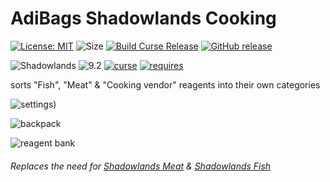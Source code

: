 # AdiBags Shadowlands Cooking 
[![License: MIT](https://img.shields.io/badge/License-MIT-yellow.svg)](https://opensource.org/licenses/MIT)
![Size](https://img.shields.io/github/repo-size/N6REJ/AdiBags_Shadowlands_Cooking) 
[![Build Curse Release](https://github.com/N6REJ/AdiBags_Shadowlands_Cooking/actions/workflows/release.yml/badge.svg)](https://github.com/N6REJ/AdiBags_Shadowlands_Cooking/actions/workflows/release.yml) 
[![GitHub release](https://img.shields.io/github/release/N6REJ/AdiBags_Shadowlands_Cooking.svg)](https://GitHub.com/N6REJ/AdiBags_Shadowlands_Cooking/releases/)

![Shadowlands](https://img.shields.io/badge/Supports-Shadowlands-0B68D7)
![9.2](https://img.shields.io/badge/Ready_for-9.2-darkgreen)
[![curse](https://img.shields.io/badge/Curseforge_Project_ID:-506378-purple)](https://www.curseforge.com/wow/addons/adibags_shadowlands_cooking)
[![requires](https://img.shields.io/badge/Requires-AdiBags-brown)](https://www.curseforge.com/wow/addons/adibags)

sorts "Fish", "Meat" & "Cooking vendor" reagents into their own categories


![settings](https://user-images.githubusercontent.com/1850089/139585471-e1c52878-0c36-494b-820c-d732315b60c5.png))

![backpack](https://user-images.githubusercontent.com/1850089/139585364-78377ed1-48e6-4c3a-89c6-785b5cf2dec9.png)

![reagent bank](https://user-images.githubusercontent.com/1850089/139585409-343b4d09-16c5-4d45-9eb8-b3b8ab2dfa70.png)

###### Replaces the need for [Shadowlands Meat](https://www.curseforge.com/wow/addons/adibags-shadowlands-meat) & [Shadowlands Fish](https://www.curseforge.com/wow/addons/adibags-shadowlands-fish)

